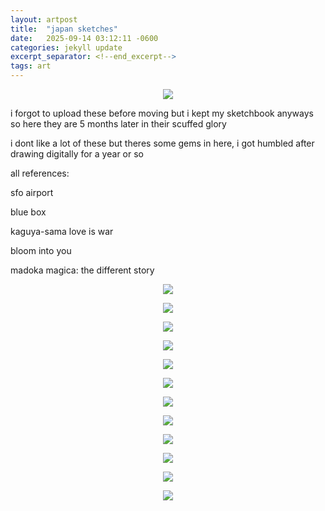 ```yaml
---
layout: artpost
title:  "japan sketches"
date:   2025-09-14 03:12:11 -0600
categories: jekyll update 
excerpt_separator: <!--end_excerpt-->
tags: art
---
```

<p align="center">
    <img src="../../../../../../../assets/images/IMG_6702.jpg">
</p>
<!--end_excerpt-->

i forgot to upload these before moving but i kept my sketchbook anyways so here they are 5 months later in their scuffed glory

i dont like a lot of these but theres some gems in here, i got humbled after drawing digitally for a year or so


all references: 

sfo airport

blue box

kaguya-sama love is war

bloom into you

madoka magica: the different story

<p align="center">
    <img src="../../../../../../../assets/images/IMG_6698.jpg">
</p>

<p align="center">
    <img src="../../../../../../../assets/images/IMG_6699.jpg">
</p>

<p align="center">
    <img src="../../../../../../../assets/images/IMG_6700.png">
</p>

<p align="center">
    <img src="../../../../../../../assets/images/IMG_6701.jpg">
</p>

<p align="center">
    <img src="../../../../../../../assets/images/IMG_6703.jpg">
</p>

<p align="center">
    <img src="../../../../../../../assets/images/IMG_6704.jpg">
</p>

<p align="center">
    <img src="../../../../../../../assets/images/IMG_6705.jpg">
</p>

<p align="center">
    <img src="../../../../../../../assets/images/IMG_6706.jpg">
</p>

<p align="center">
    <img src="../../../../../../../assets/images/IMG_6707.jpg">
</p>

<p align="center">
    <img src="../../../../../../../assets/images/IMG_6708.jpg">
</p>

<p align="center">
    <img src="../../../../../../../assets/images/IMG_6709.jpg">
</p>

<p align="center">
    <img src="../../../../../../../assets/images/IMG_6710.jpg">
</p>